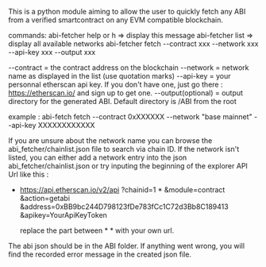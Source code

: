 This is a python module aiming to allow the user to quickly fetch any ABI from a verified smartcontract on any EVM compatible blockchain.

commands:
abi-fetcher help or h => display this message
abi-fetcher list => display all available networks
abi-fetcher fetch --contract xxx --network xxx --api-key xxx --output xxx

--contract = the contract address on the blockchain
--network = network name as displayed in the list (use quotation marks)
--api-key = your personnal etherscan api key. If you don't have one, just go there : https://etherscan.io/ and sign up to get one.
--output(optional) = output directory for the generated ABI. Default directory is /ABI from the root

example :
abi-fetch fetch --contract 0xXXXXXX --network "base mainnet" --api-key XXXXXXXXXXXX  

If you are unsure about the network name you can browse the abi_fetcher/chainlist.json file to search via chain ID. If the network isn't listed, you can either add a network entry into the json abi_fetcher/chainlist.json or try inputing the beginning of the explorer API Url like this :

* https://api.etherscan.io/v2/api 
   ?chainid=1 *
   &module=contract
   &action=getabi
   &address=0xBB9bc244D798123fDe783fCc1C72d3Bb8C189413
   &apikey=YourApiKeyToken

   replace the part between * * with your own url.


The abi json should be in the ABI folder. If anything went wrong, you will find the recorded error message in the created json file.
